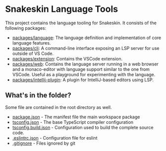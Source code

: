 # Snakeskin Language Tools

This project contains the language tooling for Snakeskin.
It consists of the following packages:

- [packages/language](./packages/language/README.md): The language definition and implementation of core language features.
- [packages/cli](./packages/cli/README.md): A command-line interface exposing an LSP server for use outside of VS Code.
- [packages/extension](./packages/extension/langium-quickstart.md): Contains the VSCode extension.
- [packages/web](./packages/web/README.md): Contains the language server running in a web browser and a monaco-editor with language support similar to the one from VSCode. Useful as a playground for experimenting with the language.
- [packages/intellij-plugin](./packages/intellij-plugin/README.md): A plugin for IntelliJ-based editors using LSP.

## What's in the folder?

Some file are contained in the root directory as well.

- [package.json](./package.json) - The manifest file the main workspace package
- [tsconfig.json](./tsconfig.json) - The base TypeScript compiler configuration
- [tsconfig.build.json](./package.json) - Configuration used to build the complete source code.
- [.eslintrc.json](.eslintrc.json) - Configuration file for eslint
- [.gitignore](.gitignore) - Files ignored by git
